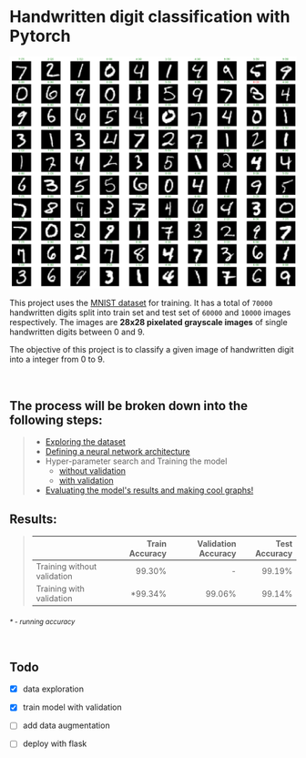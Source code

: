 # Handwritten digit classification with Pytorch

![Cover](https://github.com/priyavrat-misra/handwritten-digit-classification/blob/master/visualizations/test_results_with_val.png?raw=true "sample test results visualization")

This project uses the [MNIST dataset](http://yann.lecun.com/exdb/mnist/) for training. It has a total of `70000` handwritten digits split into train set and test set of `60000` and `10000` images respectively. The images are __28x28 pixelated grayscale images__ of single handwritten digits between 0 and 9.

The objective of this project is to classify a given image of handwritten digit into a integer from 0 to 9.

<br>

## The process will be broken down into the following steps:
> * [Exploring the dataset](https://github.com/priyavrat-misra/handwritten-digit-classification/blob/master/data_exploration.ipynb "data_exploration.ipynb")
> * [Defining a neural network architecture](https://github.com/priyavrat-misra/handwritten-digit-classification/blob/master/network.py "network.py")
> * Hyper-parameter search and Training the model
>    - [without validation](https://github.com/priyavrat-misra/handwritten-digit-classification/blob/master/train.ipynb "train.ipynb")
>    - [with validation](https://github.com/priyavrat-misra/handwritten-digit-classification/blob/master/train_with_validation.ipynb "train_with_validation.ipynb")
> * [Evaluating the model's results and making cool graphs!](https://github.com/priyavrat-misra/handwritten-digit-classification/blob/master/results.ipynb "results.ipynb")


## Results:
> || Train Accuracy | Validation Accuracy | Test Accuracy |
> | :- | -: | -: | -: |
> | Training without validation | 99.30% | - | 99.19% |
> | Training with validation | *99.34% | 99.06% | 99.14% |

_<sub>* - running accuracy</sub>_

<br>

## Todo
- [x] data exploration
- [x] train model with validation
- [ ] add data augmentation
- [ ] deploy with flask

